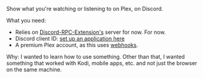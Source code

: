 Show what you're watching or listening to on Plex, on Discord.


What you need:
- Relies on [Discord-RPC-Extension's](https://github.com/lolamtisch/Discord-RPC-Extension "Discord-RPC-Extension's") server for now. For now.
- Discord client ID: [set up an application here](https://discord.com/developers/docs/resources/application "set up an application here")
- A premium Plex account, as this uses [webhooks](https://support.plex.tv/articles/115002267687-webhooks/ "webhooks").

Why: I wanted to learn how to use something. Other than that, I wanted something that worked with Kodi, mobile apps, etc. and not just the browser on the same machine.